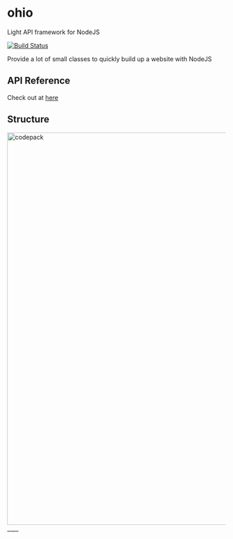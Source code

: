# ohio
Light API framework for NodeJS

[![Build Status](https://travis-ci.org/theranos/ohio.svg)](https://travis-ci.org/dotronglong/codepack)

Provide a lot of small classes to quickly build up a website with NodeJS

## API Reference
Check out at [here](https://ohio-theranos.herokuapp.com)

## Structure
<img width="904" alt="codepack" src="https://cloud.githubusercontent.com/assets/6072939/17083546/e06543fa-51ce-11e6-9211-19652613e07d.png">
____